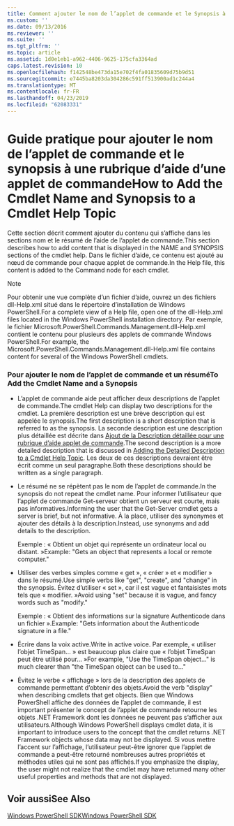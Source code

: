 ```yaml
---
title: Comment ajouter le nom de l’applet de commande et le Synopsis à une rubrique d’aide applet de commande | Microsoft Docs
ms.custom: ''
ms.date: 09/13/2016
ms.reviewer: ''
ms.suite: ''
ms.tgt_pltfrm: ''
ms.topic: article
ms.assetid: 1d0e1eb1-a962-4406-9625-175cfa3364ad
caps.latest.revision: 10
ms.openlocfilehash: f142548be473da15e702f4fa01835609d75b9d51
ms.sourcegitcommit: e7445ba8203da304286c591ff513900ad1c244a4
ms.translationtype: MT
ms.contentlocale: fr-FR
ms.lasthandoff: 04/23/2019
ms.locfileid: "62083331"
---
```

# <a name="how-to-add-the-cmdlet-name-and-synopsis-to-a-cmdlet-help-topic"></a><span data-ttu-id="d23ab-102">Guide pratique pour ajouter le nom de l’applet de commande et le synopsis à une rubrique d’aide d’une applet de commande</span><span class="sxs-lookup"><span data-stu-id="d23ab-102">How to Add the Cmdlet Name and Synopsis to a Cmdlet Help Topic</span></span>

<span data-ttu-id="d23ab-103">Cette section décrit comment ajouter du contenu qui s’affiche dans les sections nom et le résumé de l’aide de l’applet de commande.</span><span class="sxs-lookup"><span data-stu-id="d23ab-103">This section describes how to add content that is displayed in the NAME and SYNOPSIS sections of the cmdlet help.</span></span> <span data-ttu-id="d23ab-104">Dans le fichier d’aide, ce contenu est ajouté au nœud de commande pour chaque applet de commande.</span><span class="sxs-lookup"><span data-stu-id="d23ab-104">In the Help file, this content is added to the Command node for each cmdlet.</span></span>

> [!NOTE]
> <span data-ttu-id="d23ab-105">Pour obtenir une vue complète d’un fichier d’aide, ouvrez un des fichiers dll-Help.xml situé dans le répertoire d’installation de Windows PowerShell.</span><span class="sxs-lookup"><span data-stu-id="d23ab-105">For a complete view of a Help file, open one of the dll-Help.xml files located in the Windows PowerShell installation directory.</span></span> <span data-ttu-id="d23ab-106">Par exemple, le fichier Microsoft.PowerShell.Commands.Management.dll-Help.xml contient le contenu pour plusieurs des applets de commande Windows PowerShell.</span><span class="sxs-lookup"><span data-stu-id="d23ab-106">For example, the Microsoft.PowerShell.Commands.Management.dll-Help.xml file contains content for several of the Windows PowerShell cmdlets.</span></span>

### <a name="to-add-the-cmdlet-name-and-a-synopsis"></a><span data-ttu-id="d23ab-107">Pour ajouter le nom de l’applet de commande et un résumé</span><span class="sxs-lookup"><span data-stu-id="d23ab-107">To Add the Cmdlet Name and a Synopsis</span></span>

- <span data-ttu-id="d23ab-108">L’applet de commande aide peut afficher deux descriptions de l’applet de commande.</span><span class="sxs-lookup"><span data-stu-id="d23ab-108">The cmdlet Help can display two descriptions for the cmdlet.</span></span> <span data-ttu-id="d23ab-109">La première description est une brève description qui est appelée le synopsis.</span><span class="sxs-lookup"><span data-stu-id="d23ab-109">The first description is a short description that is referred to as the synopsis.</span></span> <span data-ttu-id="d23ab-110">La seconde description est une description plus détaillée est décrite dans [Ajout de la Description détaillée pour une rubrique d’aide applet de commande](./how-to-add-a-cmdlet-description.md).</span><span class="sxs-lookup"><span data-stu-id="d23ab-110">The second description is a more detailed description that is discussed in [Adding the Detailed Description to a Cmdlet Help Topic](./how-to-add-a-cmdlet-description.md).</span></span> <span data-ttu-id="d23ab-111">Les deux de ces descriptions devraient être écrit comme un seul paragraphe.</span><span class="sxs-lookup"><span data-stu-id="d23ab-111">Both these descriptions should be written as a single paragraph.</span></span>

- <span data-ttu-id="d23ab-112">Le résumé ne se répètent pas le nom de l’applet de commande.</span><span class="sxs-lookup"><span data-stu-id="d23ab-112">In the synopsis do not repeat the cmdlet name.</span></span> <span data-ttu-id="d23ab-113">Pour informer l’utilisateur que l’applet de commande Get-serveur obtient un serveur est courte, mais pas informatives.</span><span class="sxs-lookup"><span data-stu-id="d23ab-113">Informing the user that the Get-Server cmdlet gets a server is brief, but not informative.</span></span> <span data-ttu-id="d23ab-114">À la place, utiliser des synonymes et ajouter des détails à la description.</span><span class="sxs-lookup"><span data-stu-id="d23ab-114">Instead, use synonyms and add details to the description.</span></span>

  <span data-ttu-id="d23ab-115">Exemple : « Obtient un objet qui représente un ordinateur local ou distant. »</span><span class="sxs-lookup"><span data-stu-id="d23ab-115">Example: "Gets an object that represents a local or remote computer."</span></span>

- <span data-ttu-id="d23ab-116">Utiliser des verbes simples comme « get », « créer » et « modifier » dans le résumé.</span><span class="sxs-lookup"><span data-stu-id="d23ab-116">Use simple verbs like "get", "create", and "change" in the synopsis.</span></span> <span data-ttu-id="d23ab-117">Évitez d’utiliser « set », car il est vague et fantaisistes mots tels que « modifier. »</span><span class="sxs-lookup"><span data-stu-id="d23ab-117">Avoid using "set" because it is vague, and fancy words such as "modify."</span></span>

  <span data-ttu-id="d23ab-118">Exemple : « Obtient des informations sur la signature Authenticode dans un fichier ».</span><span class="sxs-lookup"><span data-stu-id="d23ab-118">Example: "Gets information about the Authenticode signature in a file."</span></span>

- <span data-ttu-id="d23ab-119">Écrire dans la voix active.</span><span class="sxs-lookup"><span data-stu-id="d23ab-119">Write in active voice.</span></span> <span data-ttu-id="d23ab-120">Par exemple, « utiliser l’objet TimeSpan... » est beaucoup plus claire que « l’objet TimeSpan peut être utilisé pour... »</span><span class="sxs-lookup"><span data-stu-id="d23ab-120">For example, "Use the TimeSpan object..." is much clearer than "the TimeSpan object can be used to..."</span></span>

- <span data-ttu-id="d23ab-121">Évitez le verbe « affichage » lors de la description des applets de commande permettant d’obtenir des objets.</span><span class="sxs-lookup"><span data-stu-id="d23ab-121">Avoid the verb "display" when describing cmdlets that get objects.</span></span> <span data-ttu-id="d23ab-122">Bien que Windows PowerShell affiche des données de l’applet de commande, il est important présenter le concept de l’applet de commande retourne les objets .NET Framework dont les données ne peuvent pas s’afficher aux utilisateurs.</span><span class="sxs-lookup"><span data-stu-id="d23ab-122">Although Windows PowerShell displays cmdlet data, it is important to introduce users to the concept that the cmdlet returns .NET Framework objects whose data may not be displayed.</span></span> <span data-ttu-id="d23ab-123">Si vous mettre l’accent sur l’affichage, l’utilisateur peut-être ignorer que l’applet de commande a peut-être retourné nombreuses autres propriétés et méthodes utiles qui ne sont pas affichés.</span><span class="sxs-lookup"><span data-stu-id="d23ab-123">If you emphasize the display, the user might not realize that the cmdlet may have returned many other useful properties and methods that are not displayed.</span></span>

## <a name="see-also"></a><span data-ttu-id="d23ab-124">Voir aussi</span><span class="sxs-lookup"><span data-stu-id="d23ab-124">See Also</span></span>

 [<span data-ttu-id="d23ab-125">Windows PowerShell SDK</span><span class="sxs-lookup"><span data-stu-id="d23ab-125">Windows PowerShell SDK</span></span>](../windows-powershell-reference.md)
